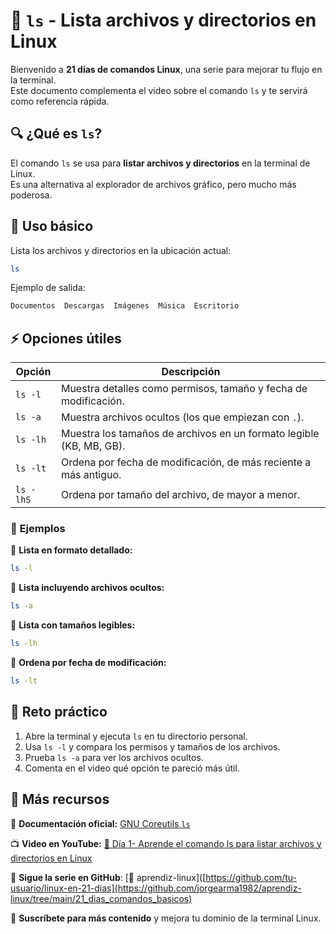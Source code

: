 # 📂 `ls` - Lista archivos y directorios en Linux  

Bienvenido a **21 días de comandos Linux**, una serie para mejorar tu flujo en la terminal.  
Este documento complementa el video sobre el comando `ls` y te servirá como referencia rápida.  

## 🔍 ¿Qué es `ls`?  

El comando `ls` se usa para **listar archivos y directorios** en la terminal de Linux.  
Es una alternativa al explorador de archivos gráfico, pero mucho más poderosa.  

## 📌 Uso básico  

Lista los archivos y directorios en la ubicación actual:  

```bash
ls
```

Ejemplo de salida:  

```bash
Documentos  Descargas  Imágenes  Música  Escritorio
```

## ⚡ Opciones útiles  

| Opción  | Descripción |
|---------|------------|
| `ls -l` | Muestra detalles como permisos, tamaño y fecha de modificación. |
| `ls -a` | Muestra archivos ocultos (los que empiezan con `.`). |
| `ls -lh` | Muestra los tamaños de archivos en un formato legible (KB, MB, GB). |
| `ls -lt` | Ordena por fecha de modificación, de más reciente a más antiguo. |
| `ls -lhS` | Ordena por tamaño del archivo, de mayor a menor. |

### 📝 Ejemplos  

🔹 **Lista en formato detallado:**  

```bash
ls -l
```

🔹 **Lista incluyendo archivos ocultos:**  

```bash
ls -a
```

🔹 **Lista con tamaños legibles:**  

```bash
ls -lh
```

🔹 **Ordena por fecha de modificación:**  

```bash
ls -lt
```

## 🎯 Reto práctico  

1. Abre la terminal y ejecuta `ls` en tu directorio personal.  
2. Usa `ls -l` y compara los permisos y tamaños de los archivos.  
3. Prueba `ls -a` para ver los archivos ocultos.  
4. Comenta en el video qué opción te pareció más útil.  

## 📢 Más recursos  

📖 **Documentación oficial:** [GNU Coreutils `ls`](https://www.gnu.org/software/coreutils/manual/html_node/ls-invocation.html)  

📺 **Video en YouTube:** [🔗 Día 1- Aprende el comando ls para listar archivos y directorios en Linux](https://youtu.be/1uZL1TXXxqo?si=8ipz4qfrA6LhrR6y)

🚀 **Sigue la serie en GitHub**: [🔗 aprendiz-linux]([https://github.com/tu-usuario/linux-en-21-dias](https://github.com/jorgearma1982/aprendiz-linux/tree/main/21_dias_comandos_basicos)

🔔 **Suscríbete para más contenido** y mejora tu dominio de la terminal Linux.
